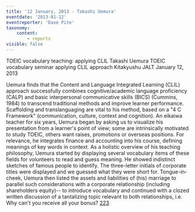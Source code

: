 ```yaml
---
title: '12 January, 2013 - Takashi Uemura'
eventdate: '2013-01-12'
eventreporter: 'Dave Pite'
taxonomy:
    content:
        - reports
visible: false
---
```


TOEIC vocabulary teaching: applying CLIL
Takashi Uemura
TOEIC vocabulary seminar applying CLIL approach
Kitakyushu JALT January 12, 2013
 
Uemura finds that the Content and Language Integrated Learning (CLIL) approach successfully combines cognitive/academic language proficiency (CALP) and basic interpersonal communicative skills (BICS) (Cummins, 1984) to transcend traditional methods and improve learner performance.  Scaffolding and translanguaging are vital to his method, based on a "4 C Framework" (communication, culture, context and cognition).
An eikaiwa teacher for six years, Uemura began by asking us to visualize his presentation from a learner's point of view; some are intrinsically motivated to study TOEIC, others want raises, promotions or overseas positions.  For relevance, he integrates finance and accounting into his course, defining meanings of key words in context.  As a holistic overview of his teaching philosophy, Uemura started by displaying several vocabulary items of these fields for volunteers to read and guess meaning.  He showed indistinct sketches of famous people to identify. The three-letter initials of corporate titles were displayed and we guessed what they were short for.  Tongue-in-cheek, Uemura then listed the assets and liabilities of (his) marriage to parallel such considerations with a corporate relationship (including shareholders equity)-- to introduce vocabulary and continued with a clozed written discussion of a tantalizing topic relevant to both relationships, i.e. Why can't you receive all your bonus?
<a href="/chapters/kq/schedule/2013/january/12">223</a>
